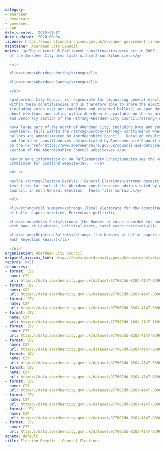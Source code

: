 ```yaml
---
category:
- aberdeen
- democracy
- goverment
- nan
date_created: '2020-02-27'
date_updated: '2020-08-04'
license: https://www.nationalarchives.gov.uk/doc/open-government-licence/version/3/
maintainer: Aberdeen City Council
notes: '<p>The current UK Parliament constituencies were set in 2005.  The majority
  of the Aberdeen City area falls within 2 constituencies:</p>

  <ul>

  <li><strong>Aberdeen North</strong></li>

  <li><strong>Aberdeen South</strong></li>

  </ul>

  <p>Aberdeen City Council is responsible for organising general election ballots
  within these constituencies and is therefore able to share the election results
  (including votes cast per candidate and rejected ballots) as open data.  More information
  about elections and voting within Aberdeen is available on the <a href="https://www.aberdeencity.gov.uk/services/council-and-democracy">Council
  and Democracy section of the <strong>Aberdeen City Council</strong> website</a>.</p>

  <p>A large part of the north of Aberdeen City, including Dyce and some parts of
  Bucksburn, falls within the <strong>Gordon</strong> constituency where general election
  ballots are administrated by Aberdeenshire Council.  Detailed results for Gordon,
  and the other constituencies administrated by Aberdeenshire Council can be found
  on the <a href="https://www.aberdeenshire.gov.uk/council-and-democracy/elections/">elections
  section of the Aberdeenshire Council website</a>.</p>

  <p>For more information on UK Parliamentary Constituencies see the <a href="https://www.bcomm-scotland.independent.gov.uk/">Boundary
  Commission for Scotland website</a>.   </p>

  <hr />

  <p>The <strong>Election Results - General Elections</strong> dataset contains 3
  text files for each of the Aberdeen constituencies administrated by Aberdeen City
  Council, in each General Election.  These files contain:</p>

  <ul>

  <li><strong>Poll summary</strong> (Total electorate for the constituency, Number
  of ballot papers verified, Percentage poll)</li>

  <li><strong>Votes Cast</strong> (the Number of votes recorded for each candidate
  with Name of Candidate, Political Party, Total Votes received)</li>

  <li><strong>Rejected Ballots</strong> (the Numbers of ballot papers rejected for
  each Rejection Reason)</li>

  </ul>'
organization: Aberdeen City Council
original_dataset_link: https://data.aberdeencity.gov.uk/dataset/election-results-general-elections
records: null
resources:
- format: CSV
  name: CSV
  url: https://data.aberdeencity.gov.uk/dataset/977607dd-8203-4147-8396-c11c0e346f60/resource/1e892e6a-4aae-49c8-9371-78f57f7bc78a/download/ge2019-abnorth-poll-summary.csv
- format: CSV
  name: CSV
  url: https://data.aberdeencity.gov.uk/dataset/977607dd-8203-4147-8396-c11c0e346f60/resource/284ca5b8-888e-4bd4-af35-7bfe0b65ea38/download/ge2019-absouth-poll-summary.csv
- format: CSV
  name: CSV
  url: https://data.aberdeencity.gov.uk/dataset/977607dd-8203-4147-8396-c11c0e346f60/resource/cea02ea5-eae0-444f-bc8a-6bc73687ae28/download/ge2019-abnorth-votes-cast.csv
- format: CSV
  name: CSV
  url: https://data.aberdeencity.gov.uk/dataset/977607dd-8203-4147-8396-c11c0e346f60/resource/f32d9103-e3a6-43d6-aa2c-7e7f086860b3/download/ge2019-absouth-votes-cast.csv
- format: CSV
  name: CSV
  url: https://data.aberdeencity.gov.uk/dataset/977607dd-8203-4147-8396-c11c0e346f60/resource/15871e21-59da-407b-b2b6-f19f1cbe0d3d/download/ge2019-abnorth-rejected-ballots.csv
- format: CSV
  name: CSV
  url: https://data.aberdeencity.gov.uk/dataset/977607dd-8203-4147-8396-c11c0e346f60/resource/b56920cc-e9a4-4e1c-ac0e-9d053ce0d61f/download/ge2019-absouth-rejected-ballots.csv
- format: CSV
  name: CSV
  url: https://data.aberdeencity.gov.uk/dataset/977607dd-8203-4147-8396-c11c0e346f60/resource/f0ac28aa-bdc6-496c-adb3-4c88980f97cc/download/ge2017-abnorth-poll-summary.csv
- format: CSV
  name: CSV
  url: https://data.aberdeencity.gov.uk/dataset/977607dd-8203-4147-8396-c11c0e346f60/resource/066c25e5-a824-4c21-8286-6fe474cbcdc0/download/ge2017-absouth-poll-summary.csv
- format: CSV
  name: CSV
  url: https://data.aberdeencity.gov.uk/dataset/977607dd-8203-4147-8396-c11c0e346f60/resource/92196bfa-0f2f-4932-9e24-0a62f5be0d9b/download/ge2017-abnorth-votes-cast.csv
- format: CSV
  name: CSV
  url: https://data.aberdeencity.gov.uk/dataset/977607dd-8203-4147-8396-c11c0e346f60/resource/9cba77e4-2bb8-4ccb-85bb-603802dbe8d3/download/ge2017-absouth-votes-cast.csv
- format: CSV
  name: CSV
  url: https://data.aberdeencity.gov.uk/dataset/977607dd-8203-4147-8396-c11c0e346f60/resource/a161e976-f27b-41f2-a342-b9a6b1e91ee1/download/ge2017-abnorth-rejected-ballots.csv
- format: CSV
  name: CSV
  url: https://data.aberdeencity.gov.uk/dataset/977607dd-8203-4147-8396-c11c0e346f60/resource/f24cdce6-7cfb-4f02-a942-5a394a0ab579/download/ge2017-absouth-rejected-ballots.csv
schema: default
title: Election Results - General Elections
---
```

